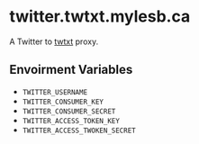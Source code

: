 # twitter.twtxt.mylesb.ca

A Twitter to [twtxt](https://github.com/buckket/twtxt) proxy.

## Envoirment Variables

* `TWITTER_USERNAME`
* `TWITTER_CONSUMER_KEY`
* `TWITTER_CONSUMER_SECRET`
* `TWITTER_ACCESS_TOKEN_KEY`
* `TWITTER_ACCESS_TWOKEN_SECRET`